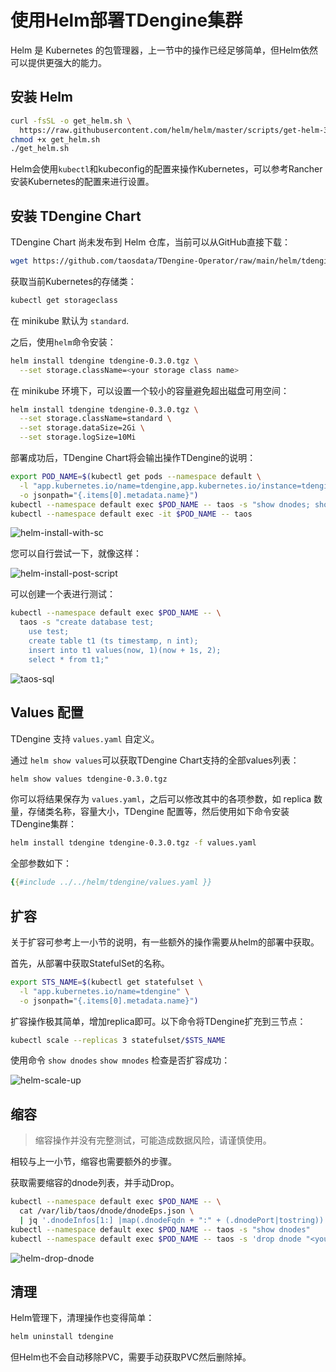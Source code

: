 # 使用Helm部署TDengine集群

Helm 是 Kubernetes 的包管理器，上一节中的操作已经足够简单，但Helm依然可以提供更强大的能力。

## 安装 Helm

```sh
curl -fsSL -o get_helm.sh \
  https://raw.githubusercontent.com/helm/helm/master/scripts/get-helm-3
chmod +x get_helm.sh
./get_helm.sh
```

Helm会使用`kubectl`和kubeconfig的配置来操作Kubernetes，可以参考Rancher安装Kubernetes的配置来进行设置。

## 安装 TDengine Chart

TDengine Chart 尚未发布到 Helm 仓库，当前可以从GitHub直接下载：

```sh
wget https://github.com/taosdata/TDengine-Operator/raw/main/helm/tdengine-0.3.0.tgz
```

获取当前Kubernetes的存储类：

```sh
kubectl get storageclass
```

在 minikube 默认为 `standard`.

之后，使用`helm`命令安装：

```sh
helm install tdengine tdengine-0.3.0.tgz \
  --set storage.className=<your storage class name>
```

在 minikube 环境下，可以设置一个较小的容量避免超出磁盘可用空间：

```sh
helm install tdengine tdengine-0.3.0.tgz \
  --set storage.className=standard \
  --set storage.dataSize=2Gi \
  --set storage.logSize=10Mi
```

部署成功后，TDengine Chart将会输出操作TDengine的说明：

```sh
export POD_NAME=$(kubectl get pods --namespace default \
  -l "app.kubernetes.io/name=tdengine,app.kubernetes.io/instance=tdengine" \
  -o jsonpath="{.items[0].metadata.name}")
kubectl --namespace default exec $POD_NAME -- taos -s "show dnodes; show mnodes"
kubectl --namespace default exec -it $POD_NAME -- taos
```

![helm-install-with-sc](./assets/helm-install-with-sc.png)

您可以自行尝试一下，就像这样：

![helm-install-post-script](./assets/helm-install-post-script.png)

可以创建一个表进行测试：

```sh
kubectl --namespace default exec $POD_NAME -- \
  taos -s "create database test;
    use test;
    create table t1 (ts timestamp, n int);
    insert into t1 values(now, 1)(now + 1s, 2);
    select * from t1;"
```

![taos-sql](assets/kubectl-taos-sql.png)

## Values 配置

TDengine 支持 `values.yaml` 自定义。

通过 `helm show values`可以获取TDengine Chart支持的全部values列表：

```sh
helm show values tdengine-0.3.0.tgz
```

你可以将结果保存为 `values.yaml`，之后可以修改其中的各项参数，如 replica 数量，存储类名称，容量大小，TDengine 配置等，然后使用如下命令安装TDengine集群：

```sh
helm install tdengine tdengine-0.3.0.tgz -f values.yaml
```

全部参数如下：

```yaml
{{#include ../../helm/tdengine/values.yaml }}
```

## 扩容

关于扩容可参考上一小节的说明，有一些额外的操作需要从helm的部署中获取。

首先，从部署中获取StatefulSet的名称。

```sh
export STS_NAME=$(kubectl get statefulset \
  -l "app.kubernetes.io/name=tdengine" \
  -o jsonpath="{.items[0].metadata.name}")
```

扩容操作极其简单，增加replica即可。以下命令将TDengine扩充到三节点：

```sh
kubectl scale --replicas 3 statefulset/$STS_NAME
```

使用命令 `show dnodes` `show mnodes` 检查是否扩容成功：

![helm-scale-up](assets/helm-scale-up.png)

## 缩容

> 缩容操作并没有完整测试，可能造成数据风险，请谨慎使用。

相较与上一小节，缩容也需要额外的步骤。

获取需要缩容的dnode列表，并手动Drop。

```sh
kubectl --namespace default exec $POD_NAME -- \
  cat /var/lib/taos/dnode/dnodeEps.json \
  | jq '.dnodeInfos[1:] |map(.dnodeFqdn + ":" + (.dnodePort|tostring)) | .[]' -r
kubectl --namespace default exec $POD_NAME -- taos -s "show dnodes"
kubectl --namespace default exec $POD_NAME -- taos -s 'drop dnode "<you dnode in list>"'
```

![helm-drop-dnode](assets/helm-drop-dnode.png)

## 清理

Helm管理下，清理操作也变得简单：

```sh
helm uninstall tdengine
```

但Helm也不会自动移除PVC，需要手动获取PVC然后删除掉。
